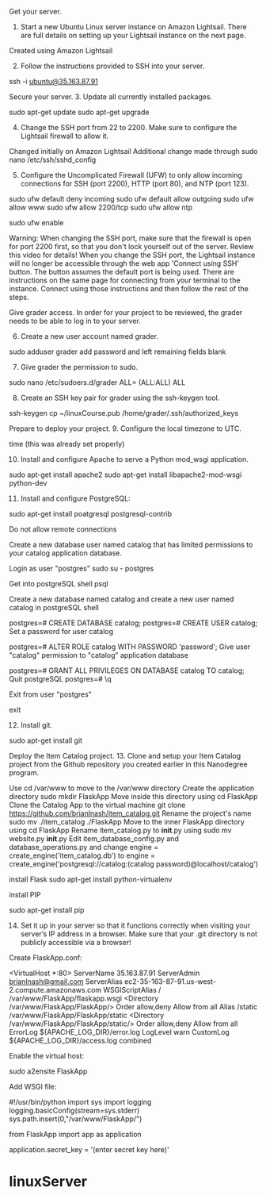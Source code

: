 Get your server.
1. Start a new Ubuntu Linux server instance on Amazon Lightsail. There are full details on setting up your Lightsail instance on the next page.

Created using Amazon Lightsail

2. Follow the instructions provided to SSH into your server.

ssh -i ubuntu@35.163.87.91

Secure your server.
3. Update all currently installed packages.

sudo apt-get update
sudo apt-get upgrade

4. Change the SSH port from 22 to 2200. Make sure to configure the Lightsail firewall to allow it.

Changed initially on Amazon Lightsail
Additional change made through sudo nano /etc/ssh/sshd_config

5. Configure the Uncomplicated Firewall (UFW) to only allow incoming connections for SSH (port 2200), HTTP (port 80), and NTP (port 123).

sudo ufw default deny incoming
sudo ufw default allow outgoing
sudo ufw allow www
sudo ufw allow 2200/tcp
sudo ufw allow ntp

sudo ufw enable

Warning: When changing the SSH port, make sure that the firewall is open for port 2200 first, so that you don't lock yourself out of the server. Review this video for details! When you change the SSH port, the Lightsail instance will no longer be accessible through the web app 'Connect using SSH' button. The button assumes the default port is being used. There are instructions on the same page for connecting from your terminal to the instance. Connect using those instructions and then follow the rest of the steps.


Give grader access.
In order for your project to be reviewed, the grader needs to be able to log in to your server.

6. Create a new user account named grader.

sudo adduser grader
add password and left remaining fields blank

7. Give grader the permission to sudo.

sudo nano /etc/sudoers.d/grader ALL= (ALL:ALL) ALL

8. Create an SSH key pair for grader using the ssh-keygen tool.

ssh-keygen
cp ~/linuxCourse.pub /home/grader/.ssh/authorized_keys

Prepare to deploy your project.
9. Configure the local timezone to UTC.

time  (this was already set properly)

10. Install and configure Apache to serve a Python mod_wsgi application.

sudo apt-get install apache2
sudo apt-get install libapache2-mod-wsgi python-dev

11. Install and configure PostgreSQL:

sudo apt-get install poatgresql postgresql-contrib

Do not allow remote connections

Create a new database user named catalog that has limited permissions to your catalog application database.

Login as user "postgres" sudo su - postgres

Get into postgreSQL shell psql

Create a new database named catalog and create a new user named catalog in postgreSQL shell

postgres=# CREATE DATABASE catalog;
postgres=# CREATE USER catalog;
Set a password for user catalog

postgres=# ALTER ROLE catalog WITH PASSWORD 'password';
Give user "catalog" permission to "catalog" application database

postgres=# GRANT ALL PRIVILEGES ON DATABASE catalog TO catalog;
Quit postgreSQL postgres=# \q

Exit from user "postgres"

exit

12. Install git.

sudo apt-get install git

Deploy the Item Catalog project.
13. Clone and setup your Item Catalog project from the Github repository you created earlier in this Nanodegree program.

Use cd /var/www to move to the /var/www directory
Create the application directory sudo mkdir FlaskApp
Move inside this directory using cd FlaskApp
Clone the Catalog App to the virtual machine git clone https://github.com/brianlnash/item_catalog.git
Rename the project's name sudo mv ./item_catalog ./FlaskApp
Move to the inner FlaskApp directory using cd FlaskApp
Rename item_catalog.py to __init__.py using sudo mv website.py __init__.py
Edit item_database_config.py and database_operations.py  and change engine = create_engine('item_catalog.db') to engine = create_engine('postgresql://catalog:(catalog password)@localhost/catalog')

install Flask
sudo apt-get install python-virtualenv

install PIP

sudo apt-get install pip

14. Set it up in your server so that it functions correctly when visiting your server’s IP address in a browser. Make sure that your .git directory is not publicly accessible via a browser!

Create FlaskApp.conf:

<VirtualHost *:80>
        ServerName 35.163.87.91
        ServerAdmin brianlnash@gmail.com
        ServerAlias ec2-35-163-87-91.us-west-2.compute.amazonaws.com
        WSGIScriptAlias / /var/www/FlaskApp/flaskapp.wsgi
        <Directory /var/www/FlaskApp/FlaskApp/>
                Order allow,deny
                Allow from all
        </Directory>
        Alias /static /var/www/FlaskApp/FlaskApp/static
        <Directory /var/www/FlaskApp/FlaskApp/static/>
                Order allow,deny
                Allow from all
        </Directory>
        ErrorLog ${APACHE_LOG_DIR}/error.log
        LogLevel warn
        CustomLog ${APACHE_LOG_DIR}/access.log combined
</VirtualHost>

Enable the virtual host:

sudo a2ensite FlaskApp

Add WSGI file:

#!/usr/bin/python
import sys
import logging
logging.basicConfig(stream=sys.stderr)
sys.path.insert(0,"/var/www/FlaskApp/")

from FlaskApp import app as application

application.secret_key = '(enter secret key here)'

# linuxServer
